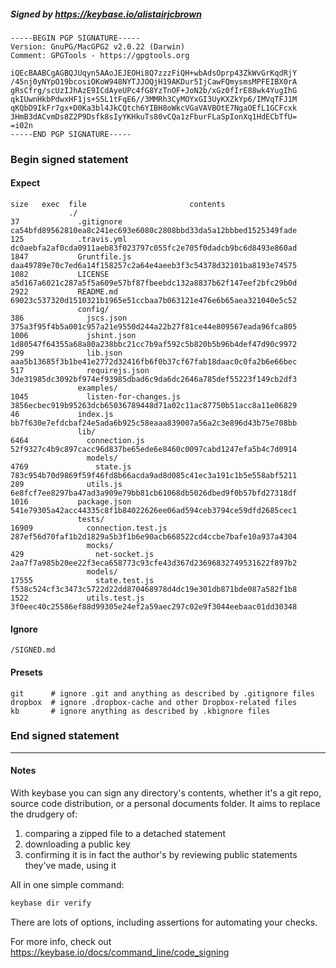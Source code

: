 ##### Signed by https://keybase.io/alistairjcbrown
```
-----BEGIN PGP SIGNATURE-----
Version: GnuPG/MacGPG2 v2.0.22 (Darwin)
Comment: GPGTools - https://gpgtools.org

iQEcBAABCgAGBQJUqyn5AAoJEJEOHi8Q7zzzFiQH+wbAdsOprp43ZkWvGrKqdRjY
/45nj0yNYpO19bcosiOKoW948NYTJJOQjH19AKDur5IjCawFQmysmsMPFEIBX0rA
gRsCfrg/scUzIJhAzE9ICdAyeUPc4fG8YzTnOF+JoN2b/xGz0fIrE88wk4YugIhG
qkIUwnHkbPdwxHF1js+S5L1tFqE6//3MMRh3CyMOYxGI3UyKXZkYp6/IMVqTFJ1M
qKQbD9IkFr7gx+D0Ka3bl4JkCQtch6YIBH8oWkcVGaVAVBOtE7NgaOEfL1GCFcxk
3HmB3dACvmDs8Z2P9Dsfk8sIyYKHkuTs80vCQa1zFburFLaSpIonXq1HdECbTfU=
=i02n
-----END PGP SIGNATURE-----

```

<!-- END SIGNATURES -->

### Begin signed statement 

#### Expect

```
size   exec  file                       contents                                                        
             ./                                                                                         
37             .gitignore               ca54bfd89562810ea8c241ec693e6080c2808bbd33da5a12bbbed1525349fade
125            .travis.yml              dc0aebfa2af0cda0911aeb83f023797c055fc2e705f0dadcb9bc6d8493e860ad
1847           Gruntfile.js             daa49789e70c7ed6a14f158257c2a64e4aeeb3f3c54378d32101ba8193e74575
1082           LICENSE                  a5d167a6021c287a5f5a609e57bf87fbeebdc132a8837b62f147eef2bfc29b0d
2922           README.md                69023c537320d1510321b1965e51ccbaa7b063121e476e6b65aea321040e5c52
               config/                                                                                  
386              jscs.json              375a3f95f4b5a001c957a21e9550d244a22b27f81ce44e809567eada96fca805
1006             jshint.json            1d80547f64355a68a80a238bbc21cc7b9af592c5b820b5b96b4def47d90c9972
299              lib.json               aaa5b13685f3b1be41e2772d32416fb6f0b37cf67fab18daac0c0fa2b6e66bec
517              requirejs.json         3de31985dc3092bf974ef93985dbad6c9da6dc2646a785def55223f149cb2df3
               examples/                                                                                
1045             listen-for-changes.js  3856ecbec919b95263dcb65036789448d71a02c11ac87750b51acc8a11e06829
46             index.js                 bb7f630e7efdcbaf24e5ada6b925c58eaaa839007a56a2c3e896d43b75e708bb
               lib/                                                                                     
6464             connection.js          52f9327c4b9c897cacc96d837be65ede6e8460c0097cabd1247efa5b4c7d0914
                 models/                                                                                
4769               state.js             783c954b70d9869f59f46fd8b66acda9ad8d085c41ec3a191c1b5e558abf5211
289              utils.js               6e8fcf7ee8297ba47ad3a909e79bb81cb61068db5026dbed9f0b57bfd27318df
1016           package.json             541e79305a42acc44335c8f1b84022626ee06ad594ceb3794ce59dfd2685cec1
               tests/                                                                                   
16909            connection.test.js     287ef56d70faf1b2d1829a5b3f1b6e90acb668522cd4ccbe7bafe10a937a4304
                 mocks/                                                                                 
429                net-socket.js        2aa7f7a985b20ee22f3eca658773c93cfe43d367d23696832749531622f897b2
                 models/                                                                                
17555              state.test.js        f538c524cf3c3473c5722d22dd870468978d4dc19e301db871bde087a582f1b8
1522             utils.test.js          3f0eec40c25586ef88d99305e24ef2a59aec297c02e9f3044eebaac01dd30348
```

#### Ignore

```
/SIGNED.md
```

#### Presets

```
git      # ignore .git and anything as described by .gitignore files
dropbox  # ignore .dropbox-cache and other Dropbox-related files    
kb       # ignore anything as described by .kbignore files          
```

<!-- summarize version = 0.0.9 -->

### End signed statement

<hr>

#### Notes

With keybase you can sign any directory's contents, whether it's a git repo,
source code distribution, or a personal documents folder. It aims to replace the drudgery of:

  1. comparing a zipped file to a detached statement
  2. downloading a public key
  3. confirming it is in fact the author's by reviewing public statements they've made, using it

All in one simple command:

```bash
keybase dir verify
```

There are lots of options, including assertions for automating your checks.

For more info, check out https://keybase.io/docs/command_line/code_signing